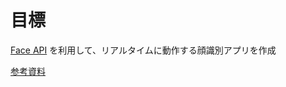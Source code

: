 # 目標
[Face API](https://azure.microsoft.com/ja-jp/services/cognitive-services/face/) を利用して、リアルタイムに動作する顔識別アプリを作成

[参考資料](https://qiita.com/PonDad/items/cb78b14297ed16cc74ce)
